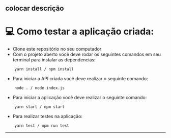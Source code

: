 ## colocar descrição 

# 💻 Como testar a aplicação criada:

- Clone este repositório no seu computador
- Com o projeto aberto você deve rodar os seguintes comandos em seu terminal para instalar as dependencias:

```shell
    yarn install / npm install
```

- Para iniciar a API criada você deve realizar o seguinte comando:

```shell
    node . / node index.js
```

- Para iniciar a aplicação você deve realizar o seguinte comando:

```shell
    yarn start / npm start
```

- Para realizar testes na aplicação:
```shell
    yarn test / npm run test
```
---